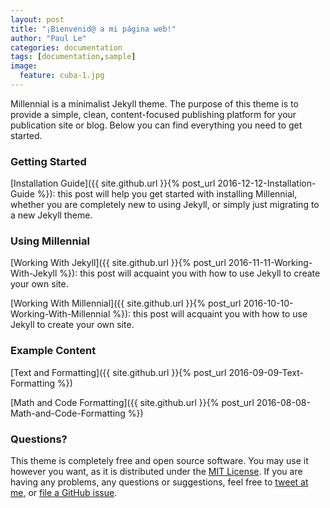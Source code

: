 ```yaml
---
layout: post
title: "¡Bienvenid@ a mi página web!"
author: "Paul Le"
categories: documentation
tags: [documentation,sample]
image:
  feature: cuba-1.jpg
---
```


Millennial is a minimalist Jekyll theme. The purpose of this theme is to provide a simple, clean, content-focused publishing platform for your publication site or blog. Below you can find everything you need to get started.

### Getting Started

[Installation Guide]({{ site.github.url }}{% post_url 2016-12-12-Installation-Guide %}): this post will help you get started with installing Millennial, whether you are completely new to using Jekyll, or simply just migrating to a new Jekyll theme.

### Using Millennial

[Working With Jekyll]({{ site.github.url }}{% post_url 2016-11-11-Working-With-Jekyll %}): this post will acquaint you with how to use Jekyll to create your own site.

[Working With Millennial]({{ site.github.url }}{% post_url 2016-10-10-Working-With-Millennial %}): this post will acquaint you with how to use Jekyll to create your own site.

### Example Content

[Text and Formatting]({{ site.github.url }}{% post_url 2016-09-09-Text-Formatting %})

[Math and Code Formatting]({{ site.github.url }}{% post_url 2016-08-08-Math-and-Code-Formatting %})

### Questions?

This theme is completely free and open source software. You may use it however you want, as it is distributed under the [MIT License](http://choosealicense.com/licenses/mit/). If you are having any problems, any questions or suggestions, feel free to [tweet at me](https://twitter.com/intent/tweet?text=My%question%about%Millennial%is:%&amp;via=paululele), or [file a GitHub issue](https://github.com/lenpaul/Millennial/issues/new).

